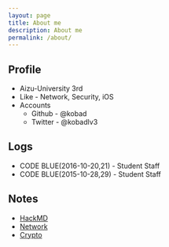 ```yaml
---
layout: page
title: About me
description: About me
permalink: /about/
---
```


## Profile

* Aizu-University 3rd
* Like - Network, Security, iOS
* Accounts
  * Github - @kobad
  * Twitter - @kobadlv3

## Logs

* CODE BLUE(2016-10-20,21) - Student Staff
* CODE BLUE(2015-10-28,29) - Student Staff

## Notes

* [HackMD](https://hackmd.io/recent)
* [Network](https://hackmd.io/OwYwDAbAJgnAHBAtAMwCzGI1AmCBTRAQyikMQCMBmS7QuQgRmhiiA===)
* [Crypto](https://hackmd.io/BwRgnATArALApgQwLQCMFgCZJgYzsJBCAZmKRADMqcKFgUYIUg==)
